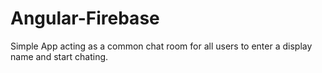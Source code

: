 Angular-Firebase
================

Simple App acting as a common chat room for all users to enter a display name and start chating.

